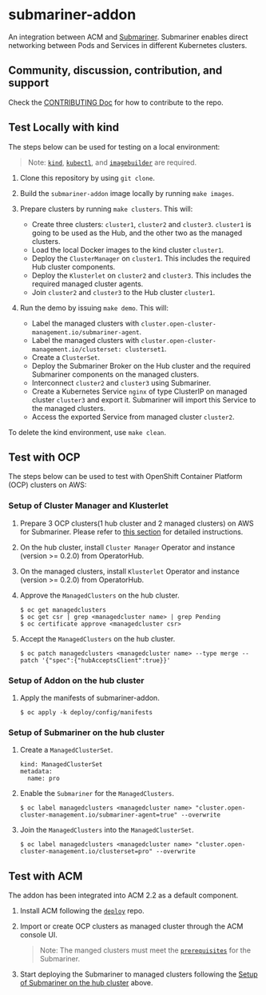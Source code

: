 # submariner-addon
An integration between ACM and [Submariner](https://submariner.io/). Submariner enables direct networking between Pods and Services in different Kubernetes clusters.

## Community, discussion, contribution, and support
Check the [CONTRIBUTING Doc](CONTRIBUTING.md) for how to contribute to the repo.

## Test Locally with kind
The steps below can be used for testing on a local environment:

> Note: [`kind`](https://kind.sigs.k8s.io/), [`kubectl`](https://kubernetes.io/docs/tasks/tools/install-kubectl/), and [`imagebuilder`](https://github.com/openshift/imagebuilder) are required.

1. Clone this repository by using `git clone`.

2. Build the `submariner-addon` image locally by running `make images`.

3. Prepare clusters by running `make clusters`. This will:
    - Create three clusters: `cluster1`, `cluster2` and `cluster3`. `cluster1` is going to be used as the Hub, and the other two as the managed clusters.
    - Load the local Docker images to the kind cluster `cluster1`.
    - Deploy the `ClusterManager` on `cluster1`. This includes the required Hub cluster components.
    - Deploy the `Klusterlet` on `cluster2` and `cluster3`. This includes the required managed cluster agents.
    - Join `cluster2` and `cluster3` to the Hub cluster `cluster1`.

4. Run the demo by issuing `make demo`. This will:
    - Label the managed clusters with `cluster.open-cluster-management.io/submariner-agent`.
    - Label the managed clusters with `cluster.open-cluster-management.io/clusterset: clusterset1`.
    - Create a `ClusterSet`.
    - Deploy the Submariner Broker on the Hub cluster and the required Submariner components on the managed clusters.
    - Interconnect `cluster2` and `cluster3` using Submariner.
    - Create a Kubernetes Service `nginx` of type ClusterIP on managed cluster `cluster3` and export it. Submariner will import this Service to the managed clusters.
    - Access the exported Service from managed cluster `cluster2`.

To delete the kind environment, use `make clean`.

## Test with OCP
The steps below can be used to test with OpenShift Container Platform (OCP) clusters on AWS:

### Setup of Cluster Manager and Klusterlet

1. Prepare 3 OCP clusters(1 hub cluster and 2 managed clusters) on AWS for Submariner. Please refer to [this section](https://submariner.io/getting_started/quickstart/openshift/aws/#prepare-aws-clusters-for-submariner) for detailed instructions.

2. On the hub cluster, install `Cluster Manager` Operator and instance (version >= 0.2.0) from OperatorHub.

3. On the managed clusters, install `Klusterlet` Operator and instance (version >= 0.2.0) from OperatorHub. 

4. Approve the `ManagedClusters` on the hub cluster.
 
    ```
    $ oc get managedclusters
    $ oc get csr | grep <managedcluster name> | grep Pending
    $ oc certificate approve <managedcluster csr>
    ```

5. Accept the `ManagedClusters` on the hub cluster.
   
   ```
   $ oc patch managedclusters <managedcluster name> --type merge --patch '{"spec":{"hubAcceptsClient":true}}'
   ```
   
### Setup of Addon on the hub cluster

1. Apply the manifests of submariner-addon.

    ```
    $ oc apply -k deploy/config/manifests
    ```

### Setup of Submariner on the hub cluster

1. Create a `ManagedClusterSet`.

   ```
   kind: ManagedClusterSet
   metadata:
     name: pro
   ```

2. Enable the `Submariner` for the `ManagedClusters`.

   ```
   $ oc label managedclusters <managedcluster name> "cluster.open-cluster-management.io/submariner-agent=true" --overwrite
   ```
   
3. Join the `ManagedClusters` into the `ManagedClusterSet`.
   
   ```
   $ oc label managedclusters <managedcluster name> "cluster.open-cluster-management.io/clusterset=pro" --overwrite
   ```

## Test with ACM

The addon has been integrated into ACM 2.2 as a default component.

1. Install ACM following the [`deploy`](https://github.com/open-cluster-management/deploy) repo.

2. Import or create OCP clusters as managed cluster through the ACM console UI.
    >Note: The manged clusters must meet the [`prerequisites`](https://submariner.io/getting_started/#prerequisites) for the Submariner.

3. Start deploying the Submariner to managed clusters following the [Setup of Submariner on the hub cluster](#setup-of-submariner-on-the-hub-cluster) above.

